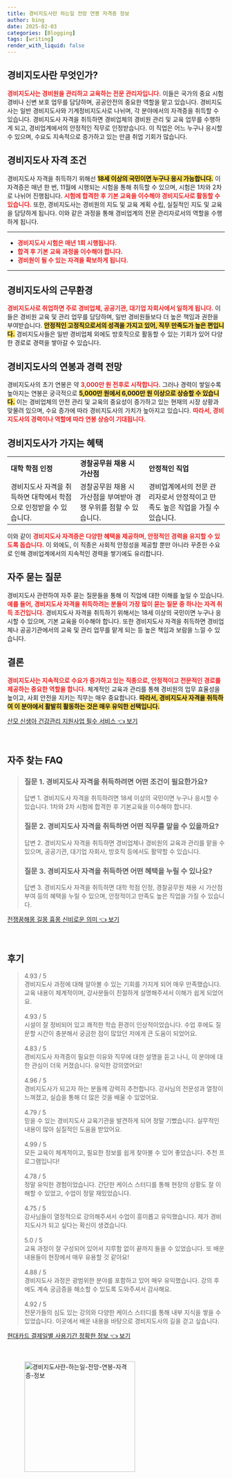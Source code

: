 ```yaml
---
title: 경비지도사란 하는일 전망 연봉 자격증 정보
author: bing
date: 2025-02-03
categories: [Blogging]
tags: [writing]
render_with_liquid: false
---
```



<h2 id='경비지도사소개'>경비지도사란 무엇인가?</h2>

<p><b><span style="color: #ee2323;">경비지도사는 경비원을 관리하고 교육하는 전문 관리자입니다.</span></b> 이들은 국가의 중요 시험 경비나 신변 보호 업무를 담당하며, 공공안전의 중요한 역할을 맡고 있습니다. 경비지도사는 일반 경비지도사와 기계정비지도사로 나뉘며, 각 분야에서의 자격증을 취득할 수 있습니다. 경비지도사 자격을 취득하면 경비업체의 경비원 관리 및 교육 업무를 수행하게 되고, 경비업계에서의 안정적인 직무로 인정받습니다. 이 직업은 어느 누구나 응시할 수 있으며, 수요도 지속적으로 증가하고 있는 만큼 취업 기회가 많습니다.</p>

<h2 id='경비지도사자격'>경비지도사 자격 조건</h2>

<p>경비지도사 자격을 취득하기 위해선 <b><span style="background-color: #ffe066;">18세 이상의 국민이면 누구나 응시 가능합니다.</span></b> 이 자격증은 매년 한 번, 11월에 시행되는 시험을 통해 취득할 수 있으며, 시험은 1차와 2차로 나뉘어 진행됩니다. <b><span style="color: #ee2323;">시험에 합격한 후 기본 교육을 이수해야 경비지도사로 활동할 수 있습니다.</span></b> 또한, 경비지도사는 경비원의 지도 및 교육 계획 수립, 실질적인 지도 및 교육을 담당하게 됩니다. 이와 같은 과정을 통해 경비업계의 전문 관리자로서의 역할을 수행하게 됩니다.</p>

<hr />

<ul>
    <li><b><span style="color: #ee2323;">경비지도사 시험은 매년 1회 시행됩니다.</span></b></li>
    <li><b><span style="color: #ee2323;">합격 후 기본 교육 과정을 이수해야 합니다.</span></b></li>
    <li><b><span style="color: #ee2323;">경비원이 될 수 있는 자격을 확보하게 됩니다.</span></b></li>
</ul>

<hr />

<h2 id='근무환경'>경비지도사의 근무환경</h2>

<p><b><span style="color: #ee2323;">경비지도사로 취업하면 주로 경비업체, 공공기관, 대기업 자회사에서 일하게 됩니다.</span></b> 이들은 경비원 교육 및 관리 업무를 담당하며, 일반 경비원들보다 더 높은 책임과 권한을 부여받습니다. <b><span style="background-color: #ffe066;">안정적인 고정직으로서의 성격을 가지고 있어, 직무 만족도가 높은 편입니다.</span></b> 경비지도사들은 일반 경비업체 외에도 방호직으로 활동할 수 있는 기회가 있어 다양한 경로로 경력을 쌓아갈 수 있습니다.</p>

<h2 id='경비지도사연봉'>경비지도사의 연봉과 경력 전망</h2>

<p>경비지도사의 초기 연봉은 약 <b><span style="color: #ee2323;">3,000만 원 전후로 시작합니다.</span></b> 그러나 경력이 쌓일수록 높아지는 연봉은 궁극적으로 <b><span style="background-color: #ffe066;">5,000만 원에서 6,000만 원 이상으로 상승할 수 있습니다.</span></b> 이는 경비업체의 안전 관리 및 교육의 중요성이 증가하고 있는 현재의 시장 상황과 맞물려 있으며, 수요 증가에 따라 경비지도사의 가치가 높아지고 있습니다. <b><span style="color: #ee2323;">따라서, 경비지도사의 경력이나 역할에 따라 연봉 상승이 기대됩니다.</span></b></p>

<h2 id='경비지도사혜택'>경비지도사가 가지는 혜택</h2>

<table>
    <tr>
        <td><b>대학 학점 인정</b></td>
        <td><b>경찰공무원 채용 시 가산점</b></td>
        <td><b>안정적인 직업</b></td>
    </tr>
    <tr>
        <td>경비지도사 자격을 취득하면 대학에서 학점으로 인정받을 수 있습니다.</td>
        <td>경찰공무원 채용 시 가산점을 부여받아 경쟁 우위를 점할 수 있습니다.</td>
        <td>경비업계에서의 전문 관리자로서 안정적이고 만족도 높은 직업을 가질 수 있습니다.</td>
    </tr>
</table>

<p>이와 같이 <b><span style="color: #ee2323;">경비지도사 자격증은 다양한 혜택을 제공하며, 안정적인 경력을 유지할 수 있도록 돕습니다.</span></b> 이 외에도, 이 직종은 사회적 안정성을 제공할 뿐만 아니라 꾸준한 수요로 인해 경비업계에서의 지속적인 경력을 쌓기에도 유리합니다.</p>

<h2 id='자주묻는질문'>자주 묻는 질문</h2>

<p>경비지도사 관련하여 자주 묻는 질문들을 통해 이 직업에 대한 이해를 높일 수 있습니다. <b><span style="color: #ee2323;">예를 들어, 경비지도사 자격을 취득하려는 분들이 가장 많이 묻는 질문 중 하나는 자격 취득 조건입니다.</span></b> 경비지도사 자격을 취득하기 위해서는 18세 이상의 국민이면 누구나 응시할 수 있으며, 기본 교육을 이수해야 합니다. 또한 경비지도사 자격을 취득하면 경비업체나 공공기관에서의 교육 및 관리 업무를 맡게 되는 등 높은 책임과 보람을 느낄 수 있습니다.</p>

<h2 id='결론'>결론</h2>

<p><b><span style="color: #ee2323;">경비지도사는 지속적으로 수요가 증가하고 있는 직종으로, 안정적이고 전문적인 경로를 제공하는 중요한 역할을 합니다.</span></b> 체계적인 교육과 관리를 통해 경비원의 업무 효율성을 높이고, 사회 안전을 지키는 직무는 매우 중요합니다. <b><span style="background-color: #ffe066;">따라서, 경비지도사 자격을 취득하여 이 분야에서 활발히 활동하는 것은 매우 유익한 선택입니다.</span></b></p>


<p><a class="click-button" title="산모 신생아 건강관리 지원사업 필수 서비스" href="https://afficreate.github.io/posts/%EC%82%B0%EB%AA%A8-%EC%8B%A0%EC%83%9D%EC%95%84-%EA%B1%B4%EA%B0%95%EA%B4%80%EB%A6%AC-%EC%A7%80%EC%9B%90%EC%82%AC%EC%97%85-%ED%95%84%EC%88%98-%EC%84%9C%EB%B9%84%EC%8A%A4/" rel="dofollow">산모 신생아 건강관리 지원사업 필수 서비스 👈 보기</a></p><br>
<h2 id='자주_찾는_FAQ'>자주 찾는 FAQ</h2>
<div itemscope="" itemtype="https://schema.org/FAQPage"> 
<blockquote> 
<div itemscope="" itemprop="mainEntity" itemtype="https://schema.org/Question"> 
<h3 itemprop="name">질문 1. 경비지도사 자격을 취득하려면 어떤 조건이 필요한가요?</h3> 
<div itemscope="" itemprop="acceptedAnswer" itemtype="https://schema.org/Answer"> 
<span itemprop="text"> 
<p>답변 1. 경비지도사 자격을 취득하려면 18세 이상의 국민이면 누구나 응시할 수 있습니다. 1차와 2차 시험에 합격한 후 기본교육을 이수해야 합니다.</p> 
</span> 
</div> 
</div> 

<div itemscope="" itemprop="mainEntity" itemtype="https://schema.org/Question"> 
<h3 itemprop="name">질문 2. 경비지도사 자격을 취득하면 어떤 직무를 맡을 수 있을까요?</h3> 
<div itemscope="" itemprop="acceptedAnswer" itemtype="https://schema.org/Answer"> 
<span itemprop="text"> 
<p>답변 2. 경비지도사 자격을 취득하면 경비업체나 경비원의 교육과 관리를 맡을 수 있으며, 공공기관, 대기업 자회사, 방호직 등에서도 활약할 수 있습니다.</p> 
</span> 
</div> 
</div> 

<div itemscope="" itemprop="mainEntity" itemtype="https://schema.org/Question"> 
<h3 itemprop="name">질문 3. 경비지도사 자격을 취득하면 어떤 혜택을 누릴 수 있나요?</h3> 
<div itemscope="" itemprop="acceptedAnswer" itemtype="https://schema.org/Answer"> 
<span itemprop="text"> 
<p>답변 3. 경비지도사 자격을 취득하면 대학 학점 인정, 경찰공무원 채용 시 가산점 부여 등의 혜택을 누릴 수 있으며, 안정적이고 만족도 높은 직업을 가질 수 있습니다.</p> 
</span> 
</div> 
</div> 
</blockquote> 
</div>
<p><a class="click-button" title="전쟁꿈해몽 길몽 흉몽 신비로운 의미" href="https://afficreate.github.io/posts/%EC%A0%84%EC%9F%81%EA%BF%88%ED%95%B4%EB%AA%BD-%EA%B8%B8%EB%AA%BD-%ED%9D%89%EB%AA%BD-%EC%8B%A0%EB%B9%84%EB%A1%9C%EC%9A%B4-%EC%9D%98%EB%AF%B8/" rel="dofollow">전쟁꿈해몽 길몽 흉몽 신비로운 의미 👈 보기</a></p><br>
<h2 id='후기'>후기</h2>
<div itemscope itemtype="https://schema.org/Product">
  <blockquote>
  <div itemprop="review" itemscope itemtype="https://schema.org/Review">
      <div itemprop="reviewRating" itemscope itemtype="https://schema.org/Rating"> <span itemprop="ratingValue">4.93</span> / <span itemprop="bestRating">5</span> </div>
      <span itemprop="reviewBody">경비지도사 과정에 대해 알아볼 수 있는 기회를 가지게 되어 매우 만족했습니다. 교육 내용이 체계적이며, 강사분들이 친절하게 설명해주셔서 이해가 쉽게 되었어요.</span>
  </div>
  <br>
  <div itemprop="review" itemscope itemtype="https://schema.org/Review">
      <div itemprop="reviewRating" itemscope itemtype="https://schema.org/Rating"> <span itemprop="ratingValue">4.93</span> / <span itemprop="bestRating">5</span> </div>
      <span itemprop="reviewBody">시설이 잘 정비되어 있고 쾌적한 학습 환경이 인상적이었습니다. 수업 후에도 질문할 시간이 충분해서 궁금한 점이 많았던 저에게 큰 도움이 되었어요.</span>
  </div>
  <br>
  <div itemprop="review" itemscope itemtype="https://schema.org/Review">
      <div itemprop="reviewRating" itemscope itemtype="https://schema.org/Rating"> <span itemprop="ratingValue">4.83</span> / <span itemprop="bestRating">5</span> </div>
      <span itemprop="reviewBody">경비지도사 자격증이 필요한 이유와 직무에 대한 설명을 듣고 나니, 이 분야에 대한 관심이 더욱 커졌습니다. 유익한 강의였어요!</span>
  </div>
  <br>
  <div itemprop="review" itemscope itemtype="https://schema.org/Review">
      <div itemprop="reviewRating" itemscope itemtype="https://schema.org/Rating"> <span itemprop="ratingValue">4.96</span> / <span itemprop="bestRating">5</span> </div>
      <span itemprop="reviewBody">경비지도사가 되고자 하는 분들께 강력히 추천합니다. 강사님의 전문성과 열정이 느껴졌고, 실습을 통해 더 많은 것을 배울 수 있었어요.</span>
  </div>
  <br>
  <div itemprop="review" itemscope itemtype="https://schema.org/Review">
      <div itemprop="reviewRating" itemscope itemtype="https://schema.org/Rating"> <span itemprop="ratingValue">4.79</span> / <span itemprop="bestRating">5</span> </div>
      <span itemprop="reviewBody">믿을 수 있는 경비지도사 교육기관을 발견하게 되어 정말 기뻤습니다. 실무적인 내용이 많아 실질적인 도움을 받았어요.</span>
  </div>
  <br>
  <div itemprop="review" itemscope itemtype="https://schema.org/Review">
      <div itemprop="reviewRating" itemscope itemtype="https://schema.org/Rating"> <span itemprop="ratingValue">4.99</span> / <span itemprop="bestRating">5</span> </div>
      <span itemprop="reviewBody">모든 교육이 체계적이고, 필요한 정보를 쉽게 찾아볼 수 있어 좋았습니다. 추천 프로그램입니다!</span>
  </div>
  <br>
  <div itemprop="review" itemscope itemtype="https://schema.org/Review">
      <div itemprop="reviewRating" itemscope itemtype="https://schema.org/Rating"> <span itemprop="ratingValue">4.78</span> / <span itemprop="bestRating">5</span> </div>
      <span itemprop="reviewBody">정말 유익한 경험이었습니다. 간단한 케이스 스터디를 통해 현장의 상황도 잘 이해할 수 있었고, 수업이 정말 재밌었습니다.</span>
  </div>
  <br>
  <div itemprop="review" itemscope itemtype="https://schema.org/Review">
      <div itemprop="reviewRating" itemscope itemtype="https://schema.org/Rating"> <span itemprop="ratingValue">4.75</span> / <span itemprop="bestRating">5</span> </div>
      <span itemprop="reviewBody">강사님들이 열정적으로 강의해주셔서 수업이 흥미롭고 유익했습니다. 제가 경비지도사가 되고 싶다는 확신이 생겼습니다.</span>
  </div>
  <br>
  <div itemprop="review" itemscope itemtype="https://schema.org/Review">
      <div itemprop="reviewRating" itemscope itemtype="https://schema.org/Rating"> <span itemprop="ratingValue">5.0</span> / <span itemprop="bestRating">5</span> </div>
      <span itemprop="reviewBody">교육 과정이 잘 구성되어 있어서 지루함 없이 끝까지 들을 수 있었습니다. 또 배운 내용들이 현장에서 매우 유용할 것 같아요!</span>
  </div>
  <br>
  <div itemprop="review" itemscope itemtype="https://schema.org/Review">
      <div itemprop="reviewRating" itemscope itemtype="https://schema.org/Rating"> <span itemprop="ratingValue">4.88</span> / <span itemprop="bestRating">5</span> </div>
      <span itemprop="reviewBody">경비지도사 과정은 광범위한 분야를 포함하고 있어 매우 유익했습니다. 강의 후에도 계속 궁금증을 해소할 수 있도록 도와주셔서 감사해요.</span>
  </div>
  <br>
  <div itemprop="review" itemscope itemtype="https://schema.org/Review">
      <div itemprop="reviewRating" itemscope itemtype="https://schema.org/Rating"> <span itemprop="ratingValue">4.92</span> / <span itemprop="bestRating">5</span> </div>
      <span itemprop="reviewBody">전문가들의 심도 있는 강의와 다양한 케이스 스터디를 통해 내부 지식을 쌓을 수 있었습니다. 이곳에서 배운 내용을 바탕으로 경비지도사의 길을 걷고 싶습니다.</span>
  </div>
  </blockquote>
</div>
<p><a class="click-button" title="현대카드 결제일별 사용기간 정확한 정보" href="https://afficreate.github.io/posts/%ED%98%84%EB%8C%80%EC%B9%B4%EB%93%9C-%EA%B2%B0%EC%A0%9C%EC%9D%BC%EB%B3%84-%EC%82%AC%EC%9A%A9%EA%B8%B0%EA%B0%84-%EC%A0%95%ED%99%95%ED%95%9C-%EC%A0%95%EB%B3%B4/" rel="dofollow">현대카드 결제일별 사용기간 정확한 정보 👈 보기</a></p><br>
<figure class="image"><img src="https://afficreate.github.io/assets/img/thumbnail/경비지도사란-하는일-전망-연봉-자격증-정보.webp" alt="경비지도사란-하는일-전망-연봉-자격증-정보" width="256" height="256"></figure>